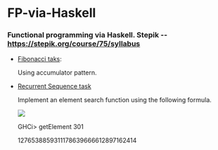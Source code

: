 # FP-via-Haskell
### Functional programming via Haskell. Stepik -- https://stepik.org/course/75/syllabus

* [Fibonacci taks](Fibonacci.hs):

  Using accumulator pattern.

* [Recurrent Sequence task](RecurrentSequence.hs)
  
  Implement an element search function using the following formula. 
  
  <img src="https://render.githubusercontent.com/render/math?math=a_0 = 1, a_1 = 2, a_2 = 3, a_(k+3) = a_{k + 2} + a_{k + 1} - 2a_k">
  
  GHCi> getElement 301
  
  1276538859311178639666612897162414
